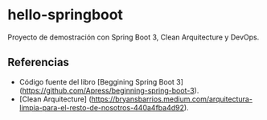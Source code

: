 # hello-springboot

Proyecto de demostración con Spring Boot 3, Clean Arquitecture y DevOps.

## Referencias

* Código fuente del libro [Beggining Spring Boot 3] (https://github.com/Apress/beginning-spring-boot-3).
* [Clean Arquitecture] (https://bryansbarrios.medium.com/arquitectura-limpia-para-el-resto-de-nosotros-440a4fba4d92).